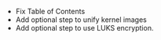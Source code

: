 - Fix Table of Contents
- Add optional step to unify kernel images
- Add optional step to use LUKS encryption.
